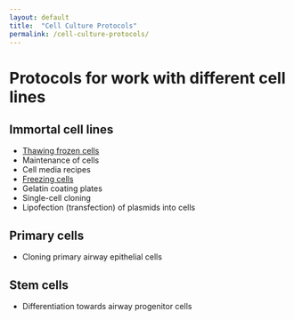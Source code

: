 ```yaml
---
layout: default
title:  "Cell Culture Protocols"
permalink: /cell-culture-protocols/
---
```

# Protocols for work with different cell lines

## Immortal cell lines
- [Thawing frozen cells]
- Maintenance of cells
- Cell media recipes
- [Freezing cells]
- Gelatin coating plates
- Single-cell cloning
- Lipofection (transfection) of plasmids into cells

## Primary cells
- Cloning primary airway epithelial cells

## Stem cells
- Differentiation towards airway progenitor cells

[//]: # (References used above)
   [Thawing frozen cells]: <{{ site.url }}/PROTOCOL-thawing_immotalized_cells/>
   [Freezing cells]: <{{ site.url }}/PROTOCOL-freezing-immotalized-cells/>

